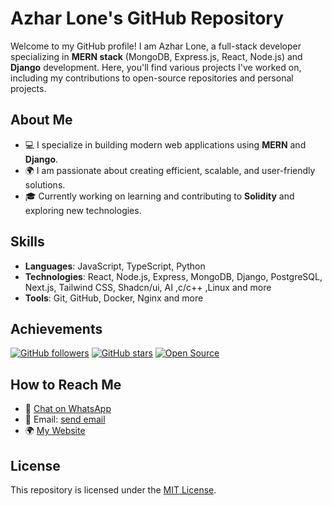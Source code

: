# Azhar Lone's GitHub Repository

Welcome to my GitHub profile! I am Azhar Lone, a full-stack developer specializing in **MERN stack** (MongoDB, Express.js, React, Node.js) and **Django** development. Here, you'll find various projects I've worked on, including my contributions to open-source repositories and personal projects.

## About Me

- 💻 I specialize in building modern web applications using **MERN** and **Django**.
- 🌍 I am passionate about creating efficient, scalable, and user-friendly solutions.
- 🎓 Currently working on learning and contributing to **Solidity** and exploring new technologies.

## Skills

- **Languages**: JavaScript, TypeScript, Python
- **Technologies**: React, Node.js, Express, MongoDB, Django, PostgreSQL, Next.js, Tailwind CSS, Shadcn/ui, AI ,c/c++ ,Linux and more
- **Tools**: Git, GitHub, Docker, Nginx and more

## Achievements

[![GitHub followers](https://img.shields.io/github/followers/azhar-lone?label=Follow&style=social)](https://github.com/azhar-lone)
[![GitHub stars](https://img.shields.io/github/stars/azhar-lone?label=Stars&style=social)](https://github.com/azhar-lone)
[![Open Source](https://img.shields.io/badge/Open%20Source-Yes-blue)](https://github.com/azhar-lone)

## How to Reach Me

- 💬 [Chat on WhatsApp](https://wa.me/+923555812744)
- 📧 Email: [ send email](azharlonem@gmail.com)
- 🌍 [My Website](https://azhar-lone-portfolio.vercel.app/)

## License

This repository is licensed under the [MIT License](LICENSE).

